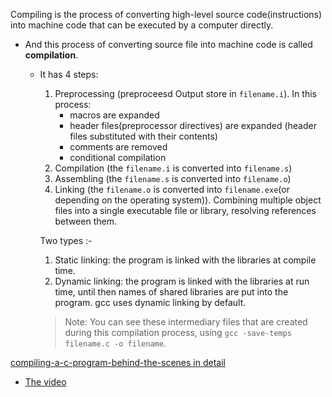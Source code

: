 Compiling is the process of converting high-level source code(instructions) into machine code that can be executed by a computer directly.
- And this process of converting source file into machine code is called **compilation**.
    - It has 4 steps:
        1. Preprocessing (preproceesd Output store in `filename.i`). In this process:
            - macros are expanded
            - header files(preprocessor directives) are expanded (header files substituted with their contents)
           - comments are removed
           - conditional compilation 
        2. Compilation (the `filename.i` is converted into `filename.s`)
        3. Assembling (the `filename.s` is converted into `filename.o`)
        4. Linking (the `filename.o` is converted into `filename.exe`(or depending on the operating system)). Combining multiple object files into a single executable file or library, resolving references between them. 
        
        Two types :- 
        1. Static linking: the program is linked with the libraries at compile time.
        2. Dynamic linking: the program is linked with the libraries at run time, until then names of shared libraries are put into the program.
        gcc uses dynamic linking by default.

         > Note: You can see these intermediary files that are created during this compilation process, using `gcc -save-temps filename.c -o filename`.


[compiling-a-c-program-behind-the-scenes in detail](https://www.geeksforgeeks.org/compiling-a-c-program-behind-the-scenes/) 

- [The video](https://youtu.be/ksJ9bdSX5Yo?si=7cCjQ0B7ywp753fs)